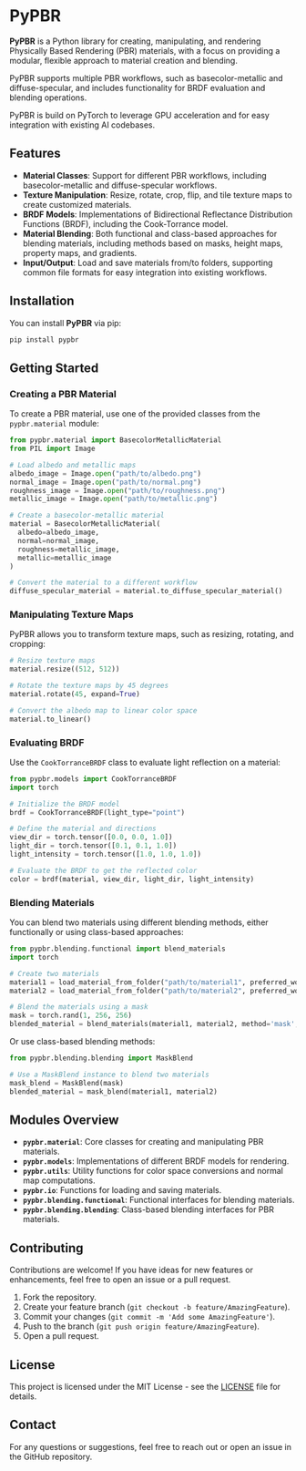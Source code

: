 # PyPBR

**PyPBR** is a Python library for creating, manipulating, and rendering Physically Based Rendering (PBR) materials, with a focus on providing a modular, flexible approach to material creation and blending. 

PyPBR supports multiple PBR workflows, such as basecolor-metallic and diffuse-specular, and includes functionality for BRDF evaluation and blending operations.

PyPBR is build on PyTorch to leverage GPU acceleration and for easy integration with existing AI codebases. 

## Features

- **Material Classes**: Support for different PBR workflows, including basecolor-metallic and diffuse-specular workflows.
- **Texture Manipulation**: Resize, rotate, crop, flip, and tile texture maps to create customized materials.
- **BRDF Models**: Implementations of Bidirectional Reflectance Distribution Functions (BRDF), including the Cook-Torrance model.
- **Material Blending**: Both functional and class-based approaches for blending materials, including methods based on masks, height maps, property maps, and gradients.
- **Input/Output**: Load and save materials from/to folders, supporting common file formats for easy integration into existing workflows.

## Installation

You can install **PyPBR** via pip:

```sh
pip install pypbr
```

## Getting Started

### Creating a PBR Material

To create a PBR material, use one of the provided classes from the `pypbr.material` module:

```python
from pypbr.material import BasecolorMetallicMaterial
from PIL import Image

# Load albedo and metallic maps
albedo_image = Image.open("path/to/albedo.png")
normal_image = Image.open("path/to/normal.png")
roughness_image = Image.open("path/to/roughness.png")
metallic_image = Image.open("path/to/metallic.png")

# Create a basecolor-metallic material
material = BasecolorMetallicMaterial(
  albedo=albedo_image, 
  normal=normal_image,
  roughness=metallic_image,
  metallic=metallic_image
)

# Convert the material to a different workflow
diffuse_specular_material = material.to_diffuse_specular_material()
```

### Manipulating Texture Maps

PyPBR allows you to transform texture maps, such as resizing, rotating, and cropping:

```python
# Resize texture maps
material.resize((512, 512))

# Rotate the texture maps by 45 degrees
material.rotate(45, expand=True)

# Convert the albedo map to linear color space
material.to_linear()
```

### Evaluating BRDF

Use the `CookTorranceBRDF` class to evaluate light reflection on a material:

```python
from pypbr.models import CookTorranceBRDF
import torch

# Initialize the BRDF model
brdf = CookTorranceBRDF(light_type="point")

# Define the material and directions
view_dir = torch.tensor([0.0, 0.0, 1.0])
light_dir = torch.tensor([0.1, 0.1, 1.0])
light_intensity = torch.tensor([1.0, 1.0, 1.0])

# Evaluate the BRDF to get the reflected color
color = brdf(material, view_dir, light_dir, light_intensity)
```

### Blending Materials

You can blend two materials using different blending methods, either functionally or using class-based approaches:

```python
from pypbr.blending.functional import blend_materials
import torch

# Create two materials
material1 = load_material_from_folder("path/to/material1", preferred_workflow="metallic")
material2 = load_material_from_folder("path/to/material2", preferred_workflow="metallic")

# Blend the materials using a mask
mask = torch.rand(1, 256, 256)
blended_material = blend_materials(material1, material2, method='mask', mask=mask)
```

Or use class-based blending methods:

```python
from pypbr.blending.blending import MaskBlend

# Use a MaskBlend instance to blend two materials
mask_blend = MaskBlend(mask)
blended_material = mask_blend(material1, material2)
```

## Modules Overview

- **`pypbr.material`**: Core classes for creating and manipulating PBR materials.
- **`pypbr.models`**: Implementations of different BRDF models for rendering.
- **`pypbr.utils`**: Utility functions for color space conversions and normal map computations.
- **`pypbr.io`**: Functions for loading and saving materials.
- **`pypbr.blending.functional`**: Functional interfaces for blending materials.
- **`pypbr.blending.blending`**: Class-based blending interfaces for PBR materials.

## Contributing

Contributions are welcome! If you have ideas for new features or enhancements, feel free to open an issue or a pull request.

1. Fork the repository.
2. Create your feature branch (`git checkout -b feature/AmazingFeature`).
3. Commit your changes (`git commit -m 'Add some AmazingFeature'`).
4. Push to the branch (`git push origin feature/AmazingFeature`).
5. Open a pull request.

## License

This project is licensed under the MIT License - see the [LICENSE](LICENSE) file for details.

## Contact

For any questions or suggestions, feel free to reach out or open an issue in the GitHub repository.

